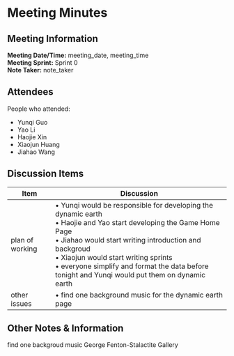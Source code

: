 # Meeting Minutes
## Meeting Information
**Meeting Date/Time:** meeting_date, meeting_time  
**Meeting Sprint:** Sprint 0  
**Note Taker:** note_taker  

## Attendees
People who attended:
- Yunqi Guo
- Yao Li
- Haojie Xin
- Xiaojun Huang
- Jiahao Wang

## Discussion Items

Item | Discussion
---- | ----
plan of working | • Yunqi would be responsible for developing the dynamic earth<br>• Haojie and Yao start developing the Game Home Page<br>• Jiahao would start writing introduction and backgroud<br>• Xiaojun would start writing sprints<br>• everyone simplify and format the data before tonight and Yunqi would put them on dynamic earth
other issues | • find one background music for the dynamic earth page


## Other Notes & Information
find one backgroud music George Fenton-Stalactite Gallery
